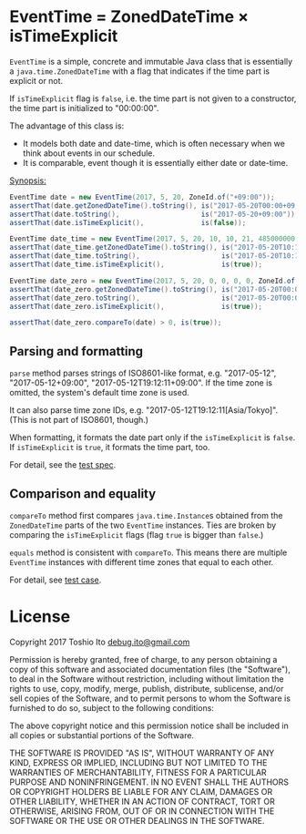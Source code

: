 
# EventTime = ZonedDateTime × isTimeExplicit

`EventTime` is a simple, concrete and immutable Java class that is essentially a `java.time.ZonedDateTime` with a flag that indicates if the time part is explicit or not.

If `isTimeExplicit` flag is `false`, i.e. the time part is not given to a constructor, the time part is initialized to "00:00:00".

The advantage of this class is:

- It models both date and date-time, which is often necessary when we think about events in our schedule.
- It is comparable, event though it is essentially either date or date-time.

[Synopsis:](https://github.com/debug-ito/event-time-java/blob/master/src/test/java/com/github/debug_ito/event_time/test/Synopsis.java)

```java
EventTime date = new EventTime(2017, 5, 20, ZoneId.of("+09:00"));
assertThat(date.getZonedDateTime().toString(), is("2017-05-20T00:00+09:00"));
assertThat(date.toString(),                    is("2017-05-20+09:00"));
assertThat(date.isTimeExplicit(),              is(false));

EventTime date_time = new EventTime(2017, 5, 20, 10, 10, 21, 485000000, ZoneId.of("+09:00"));
assertThat(date_time.getZonedDateTime().toString(), is("2017-05-20T10:10:21.485+09:00"));
assertThat(date_time.toString(),                    is("2017-05-20T10:10:21.485+09:00"));
assertThat(date_time.isTimeExplicit(),              is(true));

EventTime date_zero = new EventTime(2017, 5, 20, 0, 0, 0, 0, ZoneId.of("+09:00"));
assertThat(date_zero.getZonedDateTime().toString(), is("2017-05-20T00:00+09:00"));
assertThat(date_zero.toString(),                    is("2017-05-20T00:00+09:00"));
assertThat(date_zero.isTimeExplicit(),              is(true));

assertThat(date_zero.compareTo(date) > 0, is(true));
```


## Parsing and formatting

`parse` method parses strings of ISO8601-like format, e.g. "2017-05-12", "2017-05-12+09:00", "2017-05-12T19:12:11+09:00". If the time zone is omitted, the system's default time zone is used.

It can also parse time zone IDs, e.g. "2017-05-12T19:12:11[Asia/Tokyo]". (This is not part of ISO8601, though.)

When formatting, it formats the date part only if the `isTimeExplicit` is `false`. If `isTimeExplicit` is `true`, it formats the time part, too.

For detail, see the [test spec](https://github.com/debug-ito/event-time-java/blob/master/src/test/java/com/github/debug_ito/event_time/test/EventTimeParserFormattersTest.java).


## Comparison and equality

`compareTo` method first compares `java.time.Instance`s obtained from the `ZonedDateTime` parts of the two `EventTime` instances. Ties are broken by comparing the `isTimeExplicit` flags (flag `true` is bigger than `false`.)

`equals` method is consistent with `compareTo`. This means there are multiple `EventTime` instances with different time zones that equal to each other.

For detail, see [test case](https://github.com/debug-ito/event-time-java/blob/master/src/test/java/com/github/debug_ito/event_time/test/EventTimeComparisonTest.java).

# License

Copyright 2017 Toshio Ito <debug.ito@gmail.com>

Permission is hereby granted, free of charge, to any person obtaining a copy of this software and associated documentation files (the "Software"), to deal in the Software without restriction, including without limitation the rights to use, copy, modify, merge, publish, distribute, sublicense, and/or sell copies of the Software, and to permit persons to whom the Software is furnished to do so, subject to the following conditions:

The above copyright notice and this permission notice shall be included in all copies or substantial portions of the Software.

THE SOFTWARE IS PROVIDED "AS IS", WITHOUT WARRANTY OF ANY KIND, EXPRESS OR IMPLIED, INCLUDING BUT NOT LIMITED TO THE WARRANTIES OF MERCHANTABILITY, FITNESS FOR A PARTICULAR PURPOSE AND NONINFRINGEMENT. IN NO EVENT SHALL THE AUTHORS OR COPYRIGHT HOLDERS BE LIABLE FOR ANY CLAIM, DAMAGES OR OTHER LIABILITY, WHETHER IN AN ACTION OF CONTRACT, TORT OR OTHERWISE, ARISING FROM, OUT OF OR IN CONNECTION WITH THE SOFTWARE OR THE USE OR OTHER DEALINGS IN THE SOFTWARE.
